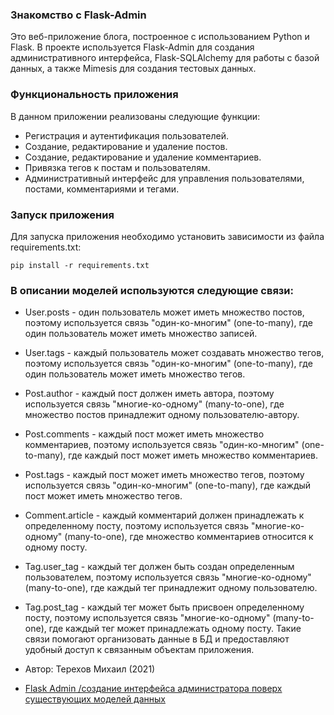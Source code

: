 ### Знакомство с Flask-Admin

Это веб-приложение блога, построенное с использованием Python и Flask. В проекте используется Flask-Admin для создания административного интерфейса, Flask-SQLAlchemy для работы с базой данных, а также Mimesis для создания тестовых данных.


### Функциональность приложения
В данном приложении реализованы следующие функции:

- Регистрация и аутентификация пользователей.
- Создание, редактирование и удаление постов.
- Создание, редактирование и удаление комментариев.
- Привязка тегов к постам и пользователям.
- Административный интерфейс для управления пользователями, постами, комментариями и тегами.


### Запуск приложения
Для запуска приложения необходимо установить зависимости из файла requirements.txt:

    pip install -r requirements.txt


### В описании моделей используются следующие связи:

- User.posts - один пользователь может иметь множество постов, поэтому используется связь "один-ко-многим" (one-to-many), где один пользователь может иметь множество записей.
- User.tags - каждый пользователь может создавать множество тегов, поэтому используется связь "один-ко-многим" (one-to-many), где один пользователь может иметь множество тегов.
- Post.author - каждый пост должен иметь автора, поэтому используется связь "многие-ко-одному" (many-to-one), где множество постов принадлежит одному пользователю-автору.
- Post.comments - каждый пост может иметь множество комментариев, поэтому используется связь "один-ко-многим" (one-to-many), где каждый пост может иметь множество комментариев.
- Post.tags - каждый пост может иметь множество тегов, поэтому используется связь "один-ко-многим" (one-to-many), где каждый пост может иметь множество тегов.
- Comment.article - каждый комментарий должен принадлежать к определенному посту, поэтому используется связь "многие-ко-одному" (many-to-one), где множество комментариев относится к одному посту.
- Tag.user_tag - каждый тег должен быть создан определенным пользователем, поэтому используется связь "многие-ко-одному" (many-to-one), где каждый тег принадлежит одному пользователю.
- Tag.post_tag - каждый тег может быть присвоен определенному посту, поэтому используется связь "многие-ко-одному" (many-to-one), где каждый тег может принадлежать одному посту.
Такие связи помогают организовать данные в БД и предоставляют удобный доступ к связанным объектам приложения.


- Автор: Терехов Михаил (2021)
- [Flask Admin /создание интерфейса администратора поверх существующих моделей данных](https://youtu.be/QhDcRrdKJCc)

